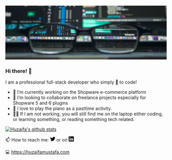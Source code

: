 [![Header](https://raw.githubusercontent.com/zaifastafa/zaifastafa/master/assets/header.jpeg "Header")](https://huzaifamustafa.com/)

### Hi there! 👋

I am a professional full-stack developer who simply :blue_heart: to code!

<!--
Here are some ideas to get you started:

- 🔭 I’m currently working on 
- 🌱 I’m currently learning ...
- 👯 I’m looking to collaborate on ...
- 🤔 I’m looking for help with ...
- 💬 Ask me about ...
- 📫 How to reach me: ...
- 😄 Pronouns: ...
- ⚡ Fun fact: ...
-->

- 🔭 I’m currently working on the Shopware e-commerce platform
- :briefcase: I’m looking to collaborate on freelance projects especially for Shopware 5 and 6 plugins
- :musical_keyboard: I love to play the piano as a pasttime activity. 
- :man_technologist: If I am not working, you will still find me on the laptop either coding, or learning something, or reading something tech related. 

[![Huzaifa's github stats](https://github-readme-stats.vercel.app/api?username=zaifastafa)](https://github.com/zaifastafa/github-readme-stats)

📫 How to reach me: 
<img width="16" height="16" src="https://raw.githubusercontent.com/zaifastafa/zaifastafa/master/assets/twitter.svg"> 
or on 
<img width="16" height="16" src="https://raw.githubusercontent.com/zaifastafa/zaifastafa/master/assets/linkedin.svg">

:computer: https://huzaifamustafa.com

<!-- Links to your social media accounts -->

[1]: https://twitter.com/zaifastafa
[2]: https://www.linkedin.com/in/zaifastafa/


<!-- Resources -->
<!-- Icons: https://simpleicons.org/ -->
<!-- GitHub Stats: https://github.com/anuraghazra/github-readme-stats -->
<!-- Emojis: https://emojipedia.org/emoji/ -->
<!-- HTML Emojis: https://www.fileformat.info/index.htm -->
<!-- Shields: https://shields.io/ -->
